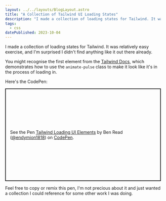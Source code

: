 ```yaml
---
layout: ../../layouts/BlogLayout.astro
title: "A Collection of Tailwind UI Loading States"
description: "I made a collection of loading states for Tailwind. It was relatively easy exercise, and I'm surprised I didn't find anything like it out there already."
tags: 
  - css
datePublished: 2023-10-04
---
```


I made a collection of loading states for Tailwind. It was relatively easy exercise, and I'm surprised I didn't find anything like it out there already.

You might recognise the first element from the [Tailwind Docs](https://tailwindcss.com/docs/animation#pulse), which demonstrates how to use the `animate-pulse` class to make it look like it's in the process of loading in.

Here's the CodePen:

<p class="codepen" data-height="300" data-default-tab="html,result" data-slug-hash="eYbPBjE" data-user="endymion1818" style="height: 300px; box-sizing: border-box; display: flex; align-items: center; justify-content: center; border: 2px solid; margin: 1em 0; padding: 1em;">
  <span>See the Pen <a href="https://codepen.io/endymion1818/pen/eYbPBjE">
  Tailwind Loading UI Elements</a> by Ben Read (<a href="https://codepen.io/endymion1818">@endymion1818</a>)
  on <a href="https://codepen.io">CodePen</a>.</span>
</p>
<script async src="https://cpwebassets.codepen.io/assets/embed/ei.js"></script>

Feel free to copy or remix this pen, I'm not precious about it and just wanted a collection I could reference for some other work I was doing.

